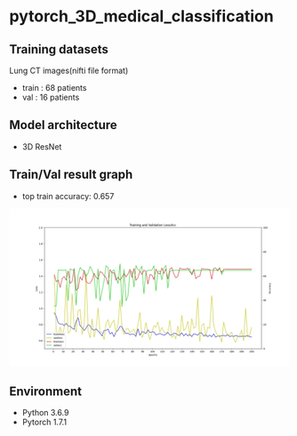 # pytorch_3D_medical_classification

## Training datasets
  Lung CT images(nifti file format)
  
  * train : 68 patients
  * val   : 16 patients

## Model architecture
  * 3D ResNet

## Train/Val result graph
  * top train accuracy: 0.657
  <img src="./imgs/LA_plot.png" width="900"/>

## Environment
  * Python 3.6.9
  * Pytorch 1.7.1
